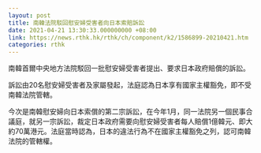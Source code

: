 ```yaml
---
layout: post
title: 南韓法院駁回慰安婦受害者向日本索賠訴訟
date: 2021-04-21 13:30:33.000000000 +08:00
link: https://news.rthk.hk/rthk/ch/component/k2/1586899-20210421.htm
categories: rthk
---
```


南韓首爾中央地方法院駁回一批慰安婦受害者提出、要求日本政府賠償的訴訟。

訴訟由20名慰安婦受害者及家屬發起，法庭認為日本享有國家主權豁免，即不受南韓法院管轄。

今次是南韓慰安婦向日本索償的第二宗訴訟，在今年1月，同一法院另一個民事合議庭，就另一宗訴訟，裁定日本政府需要向慰安婦受害者每人賠償1億韓元、即大約70萬港元。法庭當時認為，日本的違法行為不在國家主權豁免之列，認可南韓法院的管轄權。
